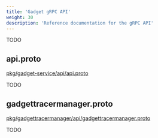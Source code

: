 ```yaml
---
title: 'Gadget gRPC API'
weight: 30
description: 'Reference documentation for the gRPC API'
---
```


TODO

## api.proto

[pkg/gadget-service/api/api.proto](https://github.com/inspektor-gadget/inspektor-gadget/blob/main/pkg/gadget-service/api/api.proto)

TODO

## gadgettracermanager.proto

[pkg/gadgettracermanager/api/gadgettracermanager.proto](https://github.com/inspektor-gadget/inspektor-gadget/blob/main/pkg/gadgettracermanager/api/gadgettracermanager.proto)

TODO
